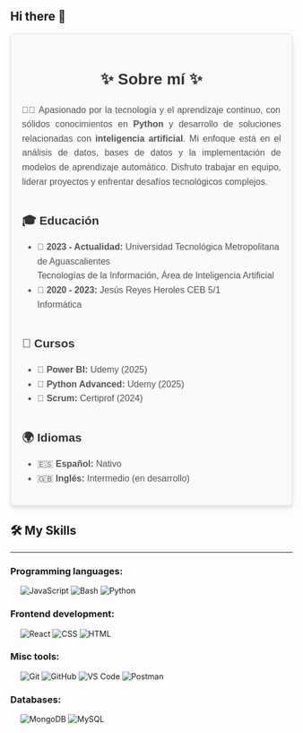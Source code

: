 ## Hi there 👋

<div style="font-family: Arial, sans-serif; max-width: 800px; margin: auto; padding: 20px; line-height: 1.6; background-color: #f9f9f9; border: 1px solid #ddd; border-radius: 8px; box-shadow: 0 4px 6px rgba(0, 0, 0, 0.1);">
  <h1 style="color: #333; text-align: center;">✨ Sobre mí ✨</h1>
  <p style="font-size: 16px; color: #555; text-align: justify;">
    👨‍💻 Apasionado por la tecnología y el aprendizaje continuo, con sólidos conocimientos en <strong>Python</strong> y desarrollo de soluciones relacionadas con <strong>inteligencia artificial</strong>. 
    Mi enfoque está en el análisis de datos, bases de datos y la implementación de modelos de aprendizaje automático. 
    Disfruto trabajar en equipo, liderar proyectos y enfrentar desafíos tecnológicos complejos.
  </p>
  
  <h2 style="color: #333; margin-top: 40px;">🎓 Educación</h2>
  <ul style="font-size: 16px; color: #555;">
    <li>📍 <strong>2023 - Actualidad:</strong> Universidad Tecnológica Metropolitana de Aguascalientes<br>
        Tecnologías de la Información, Área de Inteligencia Artificial</li>
    <li>📍 <strong>2020 - 2023:</strong> Jesús Reyes Heroles CEB 5/1<br>
        Informática</li>
  </ul>
  
  <h2 style="color: #333; margin-top: 40px;">📜 Cursos</h2>
  <ul style="font-size: 16px; color: #555;">
    <li>🎯 <strong>Power BI:</strong> Udemy (2025)</li>
    <li>🎯 <strong>Python Advanced:</strong> Udemy (2025)</li>
    <li>🎯 <strong>Scrum:</strong> Certiprof (2024)</li>
  </ul>
  
  <h2 style="color: #333; margin-top: 40px;">🌍 Idiomas</h2>
  <ul style="font-size: 16px; color: #555;">
    <li>🇪🇸 <strong>Español:</strong> Nativo</li>
    <li>🇬🇧 <strong>Inglés:</strong> Intermedio (en desarrollo)</li>
  </ul>
</div>



## 🛠️ My Skills
-------------------
### Programming languages:
&emsp;
![JavaScript](https://img.shields.io/badge/-JavaScript-000?&logo=JavaScript)
![Bash](https://img.shields.io/badge/-Bash-000?&logo=GNU-Bash)
![Python](https://img.shields.io/badge/-Python-000?&logo=Python)

### Frontend development:
&emsp;
![React](https://img.shields.io/badge/-React-000?&logo=React)
![CSS](https://img.shields.io/badge/-CSS-000?&logo=CSS3)
![HTML](https://img.shields.io/badge/-HTML-000?&logo=HTML5)

### Misc tools:
&emsp;
![Git](https://img.shields.io/badge/-Git-000?&logo=Git)
![GitHub](https://img.shields.io/badge/-GitHub-000?&logo=GitHub)
![VS Code](https://img.shields.io/badge/-VS%20Code-000?&logo=Visual-Studio-Code)
![Postman](https://img.shields.io/badge/-Postman-000?&logo=Postman)


### Databases:
&emsp;
![MongoDB](https://img.shields.io/badge/-MongoDB-000?&logo=MongoDB)
![MySQL](https://img.shields.io/badge/-MySQL-000?&logo=MySQL)
